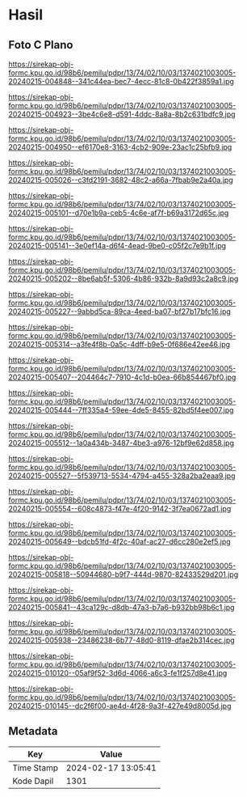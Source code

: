 # Hasil

## Foto C Plano

https://sirekap-obj-formc.kpu.go.id/98b6/pemilu/pdpr/13/74/02/10/03/1374021003005-20240215-004848--341c44ea-bec7-4ecc-81c8-0b422f3859a1.jpg

https://sirekap-obj-formc.kpu.go.id/98b6/pemilu/pdpr/13/74/02/10/03/1374021003005-20240215-004923--3be4c6e8-d591-4ddc-8a8a-8b2c631bdfc9.jpg

https://sirekap-obj-formc.kpu.go.id/98b6/pemilu/pdpr/13/74/02/10/03/1374021003005-20240215-004950--ef6170e8-3163-4cb2-909e-23ac1c25bfb9.jpg

https://sirekap-obj-formc.kpu.go.id/98b6/pemilu/pdpr/13/74/02/10/03/1374021003005-20240215-005026--c3fd2191-3682-48c2-a66a-7fbab9e2a40a.jpg

https://sirekap-obj-formc.kpu.go.id/98b6/pemilu/pdpr/13/74/02/10/03/1374021003005-20240215-005101--d70e1b9a-ceb5-4c6e-af7f-b69a3172d65c.jpg

https://sirekap-obj-formc.kpu.go.id/98b6/pemilu/pdpr/13/74/02/10/03/1374021003005-20240215-005141--3e0ef14a-d6f4-4ead-9be0-c05f2c7e9b1f.jpg

https://sirekap-obj-formc.kpu.go.id/98b6/pemilu/pdpr/13/74/02/10/03/1374021003005-20240215-005202--8be6ab5f-5306-4b86-932b-8a9d93c2a8c9.jpg

https://sirekap-obj-formc.kpu.go.id/98b6/pemilu/pdpr/13/74/02/10/03/1374021003005-20240215-005227--9abbd5ca-89ca-4eed-ba07-bf27b17bfc16.jpg

https://sirekap-obj-formc.kpu.go.id/98b6/pemilu/pdpr/13/74/02/10/03/1374021003005-20240215-005314--a3fe4f8b-0a5c-4dff-b9e5-0f686e42ee46.jpg

https://sirekap-obj-formc.kpu.go.id/98b6/pemilu/pdpr/13/74/02/10/03/1374021003005-20240215-005407--204464c7-7910-4c1d-b0ea-66b854467bf0.jpg

https://sirekap-obj-formc.kpu.go.id/98b6/pemilu/pdpr/13/74/02/10/03/1374021003005-20240215-005444--7ff335a4-59ee-4de5-8455-82bd5f4ee007.jpg

https://sirekap-obj-formc.kpu.go.id/98b6/pemilu/pdpr/13/74/02/10/03/1374021003005-20240215-005512--1a0a434b-3487-4be3-a976-12bf9e62d858.jpg

https://sirekap-obj-formc.kpu.go.id/98b6/pemilu/pdpr/13/74/02/10/03/1374021003005-20240215-005527--5f539713-5534-4794-a455-328a2ba2eaa9.jpg

https://sirekap-obj-formc.kpu.go.id/98b6/pemilu/pdpr/13/74/02/10/03/1374021003005-20240215-005554--608c4873-f47e-4f20-9142-3f7ea0672ad1.jpg

https://sirekap-obj-formc.kpu.go.id/98b6/pemilu/pdpr/13/74/02/10/03/1374021003005-20240215-005649--bdcb51fd-4f2c-40af-ac27-d6cc280e2ef5.jpg

https://sirekap-obj-formc.kpu.go.id/98b6/pemilu/pdpr/13/74/02/10/03/1374021003005-20240215-005818--50944680-b9f7-444d-9870-82433529d201.jpg

https://sirekap-obj-formc.kpu.go.id/98b6/pemilu/pdpr/13/74/02/10/03/1374021003005-20240215-005841--43ca129c-d8db-47a3-b7a6-b932bb98b6c1.jpg

https://sirekap-obj-formc.kpu.go.id/98b6/pemilu/pdpr/13/74/02/10/03/1374021003005-20240215-005938--23486238-6b77-48d0-8119-dfae2b314cec.jpg

https://sirekap-obj-formc.kpu.go.id/98b6/pemilu/pdpr/13/74/02/10/03/1374021003005-20240215-010120--05af9f52-3d6d-4066-a6c3-fe1f257d8e41.jpg

https://sirekap-obj-formc.kpu.go.id/98b6/pemilu/pdpr/13/74/02/10/03/1374021003005-20240215-010145--dc2f6f00-ae4d-4f28-9a3f-427e49d8005d.jpg


## Metadata

| Key        | Value               |
| ---------- | ------------------- |
| Time Stamp | 2024-02-17 13:05:41 |
| Kode Dapil | 1301                |



